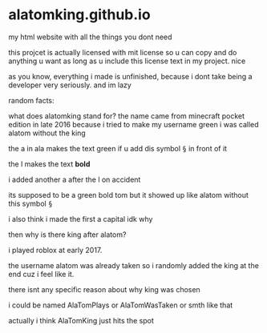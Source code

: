 # alatomking.github.io
my html website with all the things you dont need

this projcet is actually licensed with mit license so u can copy and do anything u want as long as u include this license text in my project. nice

as you know, everything i made is unfinished, because i dont take being a developer very seriously. and im lazy

random facts:

what does alatomking stand for?
the name came from minecraft pocket edition in late 2016 because i tried to make my username green
i was called alatom without the king

the a in ala makes the text green if u add dis symbol <kbd>§</kbd> in front of it

the l makes the text <b>bold</b>

i added another a after the l on accident

its supposed to be a green bold tom but it showed up like alatom without this symbol <kbd>§</kbd>

i also think i made the first a capital idk why

then why is there king after alatom?

i played roblox at early 2017.

the username alatom was already taken so i randomly added the king at the end cuz i feel like it.

there isnt any specific reason about why king was chosen

i could be named AlaTomPlays or AlaTomWasTaken or smth like that

actually i think AlaTomKing just hits the spot
